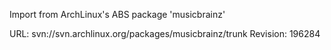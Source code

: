 Import from ArchLinux's ABS package 'musicbrainz'

URL: svn://svn.archlinux.org/packages/musicbrainz/trunk
Revision: 196284
